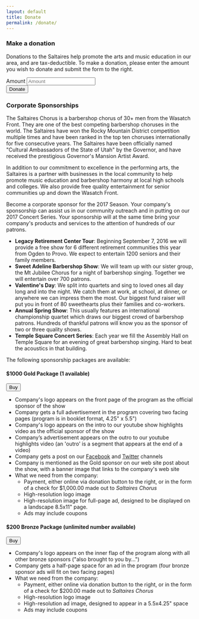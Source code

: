 ```yaml
---
layout: default
title: Donate
permalink: /donate/
---
```


### Make a donation

<div class="row">
  <div class="col-md-8">
    <p>Donations to the Saltaires help promote the arts and music education in our area,
    and are tax-deductible. To make a donation, please enter the amount you wish to
    donate and submit the form to the right.</p>
  </div>
  <div class="col-md-4">
    <form action="" method="POST" class="form-inline">
      <div id="error_explanation"></div>
      <div class="form-group">
        <label class="sr-only" for="amount">Amount</label>
        <input type="text" class="form-control" id="amount" placeholder="Amount">
      </div>
      <button type="submit" class="btn btn-default" id="donateButton">Donate</button>
    </form>
  </div>
</div>
<script src="https://checkout.stripe.com/checkout.js"></script>
<script>
function validateAmount(amount) {
  amount = amount.replace(/\$/g, '').replace(/\,/g, '')
  amount = parseFloat(amount);
  if (isNaN(amount)) {
    $('#error_explanation').html('<p>Please enter a valid amount in USD ($).</p>');
  }
  else if (amount < 5.00) {
    $('#error_explanation').html('<p>Donation amount must be at least $5.</p>');
  }
  else {
    amount = amount * 100; // Needs to be an integer!
  }
  return amount;
}

var handler = StripeCheckout.configure({
  key: 'pk_live_OQBvwJEC1ALJMWBN59v0YWb3',
  locale: 'auto',
  name: 'Saltaires',
  description: 'One-time donation',
  token: function(token) {
    var payload = {
      receipt_email: token.email,
      amount: validateAmount($('input#amount').val()),
      description: 'Saltaires Donation',
      source: token.id
    };
    function success(data) {
      window.location.replace("/thanks");
    }
    $('body').prepend('<div class="loading">Loading&#8230;</div>');
    $.ajax({
      contentType: 'application/json',
      data:        JSON.stringify(payload),
      dataType:    'json',
      success:     success,
      processData: false,
      type:        'POST',
      url:         'https://5wahuhtsif.execute-api.us-west-2.amazonaws.com/prod'
    });
  }
});

$('#donateButton').on('click', function(e) {
  e.preventDefault();
  $('#error_explanation').html('');
  var amount = validateAmount($('input#amount').val());
  if (amount >= 500) {
    handler.open({ amount: Math.round(amount) });
  }
});

$(window).on('popstate', function() {
  handler.close();
});
</script>

### Corporate Sponsorships

The Saltaires Chorus is a barbershop chorus of 30+ men from the Wasatch Front. They are one
of the best competing barbershop choruses in the world. The Saltaires have won the Rocky
Mountain District competition multiple times and have been ranked in the top ten choruses
internationally for five consecutive years. The Saltaires have been officially named "Cultural
Ambassadors of the State of Utah" by the Governor, and have received the prestigious
Governor's Mansion Artist Award.

In addition to our commitment to excellence in the performing arts, the Saltaires is a partner with
businesses in the local community to help promote music education and barbershop harmony at
local high schools and colleges. We also provide free quality entertainment for senior
communities up and down the Wasatch Front.

Become a corporate sponsor for the 2017 Season. Your company's sponsorship can assist us
in our community outreach and in putting on our 2017 Concert Series. Your sponsorship will at
the same time bring your company's products and services to the attention of hundreds of our
patrons.

* **Legacy Retirement Center Tour**: Beginning September 7, 2016 we will provide a free show for 6 different retirement communities this year from Ogden to Provo. We expect to entertain 1200 seniors and their family members.
* **Sweet Adeline Barbershop Show**: We will team up with our sister group, the Mt Jubilee Chorus for a night of barbershop singing. Together we will entertain over 700 patrons.
* **Valentine's Day**: We split into quartets and sing to loved ones all day long and into the night. We catch them at work, at school, at dinner, or anywhere we can impress them the most. Our biggest fund raiser will put you in front of 80 sweethearts plus their families and co-workers.
* **Annual Spring Show**: This usually features an international championship quartet which draws our biggest crowd of barbershop patrons. Hundreds of thankful patrons will know you as the sponsor of two or three quality shows.
* **Temple Square Concert Series**: Each year we fill the Assembly Hall on Temple Square for an evening of great barbershop singing. Hard to beat the acoustics in that building.

The following sponsorship packages are available:

<div class="row">
  <div class="col-md-10">
    <h4>$1000 Gold Package (1 available)</h4>
  </div>
  <div class="col-md-2">
    <form action="" method="POST" class="form-inline">
      <button type="submit" class="btn btn-default" id="donateButtonGold">Buy</button>
    </form>
  </div>
</div>
<script>
$('#donateButtonGold').on('click', function(e) {
  e.preventDefault();
  handler.open({ amount: 100000 });
});
</script>

* Company's logo appears on the front page of the program as the official sponsor of the show
* Company gets a full advertisement in the program covering two facing pages (program is in booklet format, 4.25" x 5.5")
* Company's logo appears on the intro to our youtube show highlights video as the official sponsor of the show
* Company’s advertisement appears on the outro to our youtube highlights video (an 'outro' is a segment that appears at the end of a video)
* Company gets a post on our [Facebook](https://www.facebook.com/TheSaltaires/) and [Twitter](https://twitter.com/thesaltaires) channels
* Company is mentioned as the Gold sponsor on our web site post about the show, with a banner image that links to the company's web site
* What we need from the company:
  * Payment, either online via donation button to the right, or in the form of a check for $1,000.00 made out to *Saltaires Chorus*
  * High-resolution logo image
  * High-resolution image for full-page ad, designed to be displayed on a landscape 8.5x11" page.
  * Ads may include coupons


<div class="row">
  <div class="col-md-10">
    <h4>$200 Bronze Package (unlimited number available)</h4>
  </div>
  <div class="col-md-2">
    <form action="" method="POST" class="form-inline">
      <button type="submit" class="btn btn-default" id="donateButtonBronze">Buy</button>
    </form>
  </div>
</div>
<script>
$('#donateButtonBronze').on('click', function(e) {
  e.preventDefault();
  handler.open({ amount: 20000 });
});
</script>

* Company's logo appears on the inner flap of the program along with all other bronze sponsors ("also brought to you by...")
* Company gets a half-page space for an ad in the program (four bronze sponsor ads will fit on two facing pages)
* What we need from the company:
  * Payment, either online via donation button to the right, or in the form of a check for $200.00 made out to *Saltaires Chorus*
  * High-resolution logo image
  * High-resolution ad image, designed to appear in a 5.5x4.25" space
  * Ads may include coupons
